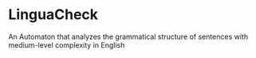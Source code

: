 # LinguaCheck
An Automaton  that analyzes the grammatical structure of sentences with medium-level complexity in English
